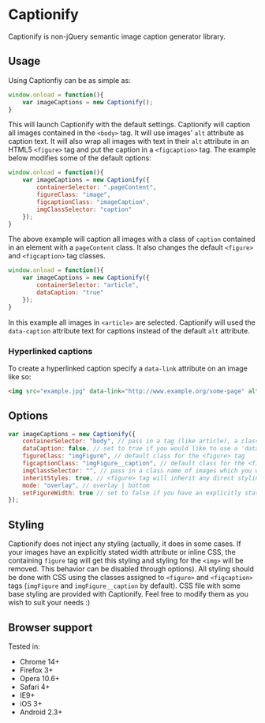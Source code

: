 # Captionify

Captionify is non-jQuery semantic image caption generator library.


## Usage

Using Captionfiy can be as simple as:

```js
window.onload = function(){
    var imageCaptions = new Captionify();
}
```

This will launch Captionify with the default settings. Captionify will caption all images contained in the `<body>` tag. It will use images' `alt` attribute as caption text. It will also wrap all images with text in their `alt` attribute in an HTML5 `<figure>` tag and put the caption in a `<figcaption>` tag. The example below modifies some of the default options:

```js
window.onload = function(){
    var imageCaptions = new Captionify({
        containerSelector: ".pageContent",
        figureClass: "image",
        figcaptionClass: "imageCaption",
        imgClassSelector: "caption"
    });
}
```

The above example will caption all images with a class of `caption` contained in an element with a `pageContent` class. It also changes the default `<figure>` and `<figcaption>` tag classes.

```js
window.onload = function(){
    var imageCaptions = new Captionify({
        containerSelector: "article",
        dataCaption: "true"
    });
}
```

In this example all images in `<article>` are selected. Captionify will used the `data-caption` attribute text for captions instead of the default `alt` attribute.


### Hyperlinked captions

To create a hyperlinked caption specify a `data-link` attribute on an image like so:

```html
<img src="example.jpg" data-link="http://www.example.org/some-page" alt="Example image" />
```


## Options

```js
var imageCaptions = new Captionify({
    containerSelector: "body", // pass in a tag (like article), a class ( like .content) or id (like #images)
    dataCaption: false, // set to true if you would like to use a 'data-caption' attribute for captions instead of the default 'alt' attribute
    figureClass: "imgFigure", // default class for the <figure> tag
    figcaptionClass: "imgFigure__caption", // default class for the <figcaption> tag
    imgClassSelector: "", // pass in a class name of images which you would like to caption
    inheritStyles: true, // <figure> tag will inherit any direct styling Ii.e., inline CSS) of its contained <img>. Set to false to disable this behaviour
    mode: "overlay", // overlay | bottom
    setFigureWidth: true // set to false if you have an explicitly stated width attribute on your images (in px) and you do not want the <figure> tag to inherit this width
});
```


## Styling

Captionify does not inject any styling (actually, it does in some cases. If your images have an explicitly stated width attribute or inline CSS, the containing `figure` tag will get this styling and styling for the `<img>` will be removed. This behavior can be disabled through options). All styling should be done with CSS using the classes assigned to `<figure>` and `<figcaption>` tags (`imgFigure` and `imgFigure__caption` by default). CSS file with some base styling are provided with Captionify. Feel free to modify them as you wish to suit your needs :)


## Browser support

Tested in:

* Chrome 14+
* Firefox 3+
* Opera 10.6+
* Safari 4+
* IE9+
* iOS 3+
* Android 2.3+

